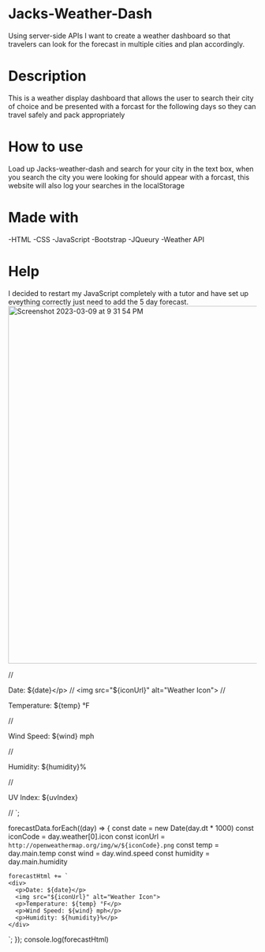 # Jacks-Weather-Dash
Using server-side APIs I want to create a weather dashboard so that travelers can look for the forecast in multiple cities and plan accordingly.

# Description 
This is a weather display dashboard that allows the user to search their city of choice and be presented with a forcast for the following days so they can travel safely and pack appropriately

# How to use 
Load up Jacks-weather-dash and search for your city in the text box, when you search the city you were looking for should appear with a forcast, this website will also log your searches in the localStorage

# Made with 
-HTML
-CSS
-JavaScript
-Bootstrap
-JQueury
-Weather API

# Help
I decided to restart my JavaScript completely with a tutor and have set up eveything correctly just need to add the 5 day forecast. 
<img width="723" alt="Screenshot 2023-03-09 at 9 31 54 PM" src="https://user-images.githubusercontent.com/119546445/224216834-e1dee694-3a6d-4931-9b8e-c968a53d539d.png">

// <p>Date: ${date}</p>
// <img src="${iconUrl}" alt="Weather Icon">
// <p>Temperature: ${temp} °F</p>
// <p>Wind Speed: ${wind} mph</p>
// <p>Humidity: ${humidity}%</p>
// <p>UV Index: ${uvIndex}</p>
// `;

forecastData.forEach((day) => {
    const date = new Date(day.dt * 1000)
    const iconCode = day.weather[0].icon
    const iconUrl = `http://openweathermap.org/img/w/${iconCode}.png`
    const temp = day.main.temp
    const wind = day.wind.speed
    const humidity = day.main.humidity

    forecastHtml += `
    <div>
      <p>Date: ${date}</p>
      <img src="${iconUrl}" alt="Weather Icon">
      <p>Temperature: ${temp} °F</p>
      <p>Wind Speed: ${wind} mph</p>
      <p>Humidity: ${humidity}%</p>
    </div>
  `;
});
console.log(forecastHtml)
